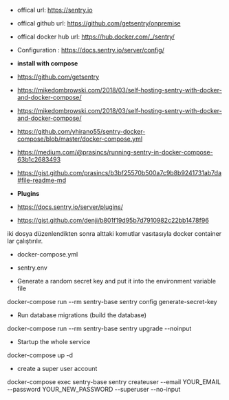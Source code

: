 - offical url: https://sentry.io
- offical github url: https://github.com/getsentry/onpremise
- offical docker hub url: https://hub.docker.com/_/sentry/

- Configuration : https://docs.sentry.io/server/config/

- __install with compose__
- https://github.com/getsentry
- https://mikedombrowski.com/2018/03/self-hosting-sentry-with-docker-and-docker-compose/
- https://mikedombrowski.com/2018/03/self-hosting-sentry-with-docker-and-docker-compose/
- https://github.com/yhirano55/sentry-docker-compose/blob/master/docker-compose.yml
- https://medium.com/@prasincs/running-sentry-in-docker-compose-63b1c2683493
- https://gist.github.com/prasincs/b3bf25570b500a7c9b8b9241731ab7da#file-readme-md


- __Plugins__
- https://docs.sentry.io/server/plugins/
- https://gist.github.com/denji/b801f19d95b7d7910982c22bb1478f96







iki dosya düzenlendikten sonra alttaki komutlar vasıtasıyla docker container lar çalıştırılır.

- docker-compose.yml	
- sentry.env

- Generate a random secret key and put it into the environment variable file

docker-compose run --rm sentry-base sentry config generate-secret-key


- Run database migrations (build the database)

docker-compose run --rm sentry-base sentry upgrade --noinput


- Startup the whole service

docker-compose up -d



- create a super user account

docker-compose exec sentry-base sentry createuser --email YOUR_EMAIL --password YOUR_NEW_PASSWORD --superuser --no-input







